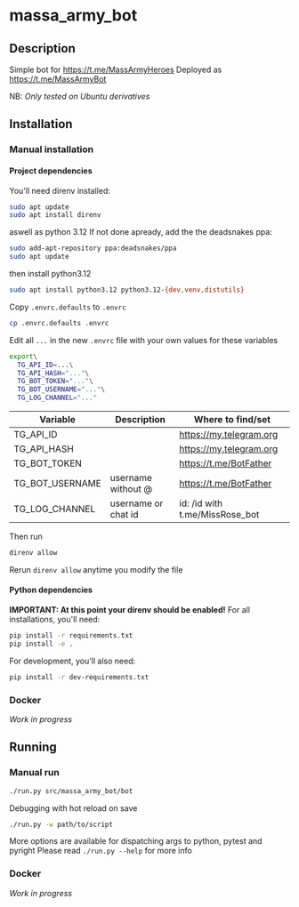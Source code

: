 # massa_army_bot
## Description
Simple bot for https://t.me/MassArmyHeroes
Deployed as https://t.me/MassArmyBot

NB: *Only tested on Ubuntu derivatives*

## Installation
### Manual installation
#### Project dependencies
You'll need direnv installed:
```sh
sudo apt update
sudo apt install direnv
```
aswell as python 3.12
If not done apready, add the the deadsnakes ppa:
```sh
sudo add-apt-repository ppa:deadsnakes/ppa
sudo apt update
```
then install python3.12
```sh
sudo apt install python3.12 python3.12-{dev,venv,distutils}
```

Copy `.envrc.defaults` to `.envrc`
```sh
cp .envrc.defaults .envrc
```
Edit all `...` in the new `.envrc` file with your own values for these variables
```bash
export\
  TG_API_ID=...\
  TG_API_HASH="..."\
  TG_BOT_TOKEN="..."\
  TG_BOT_USERNAME="..."\
  TG_LOG_CHANNEL="..."
```
| Variable        | Description         | Where to find/set              |
|-----------------|---------------------|--------------------------------|
| TG_API_ID       |                     | https://my.telegram.org        |
| TG_API_HASH     |                     | https://my.telegram.org        |
| TG_BOT_TOKEN    |                     | https://t.me/BotFather         |
| TG_BOT_USERNAME | username without @  | https://t.me/BotFather         |
| TG_LOG_CHANNEL  | username or chat id | id: /id with t.me/MissRose_bot |

Then run
```sh
direnv allow
```
Rerun `direnv allow` anytime you modify the file

#### Python dependencies
**IMPORTANT: At this point your direnv should be enabled!**
For all installations, you'll need:
```sh
pip install -r requirements.txt
pip install -e .
```
For development, you'll also need:
```sh
pip install -r dev-requirements.txt
```

### Docker
*Work in progress*

## Running
### Manual run
```sh
./run.py src/massa_army_bot/bot
```
Debugging with hot reload on save
```sh
./run.py -w path/to/script
```
More options are available for dispatching args to python, pytest and pyright
Please read `./run.py --help` for more info

### Docker
*Work in progress*
